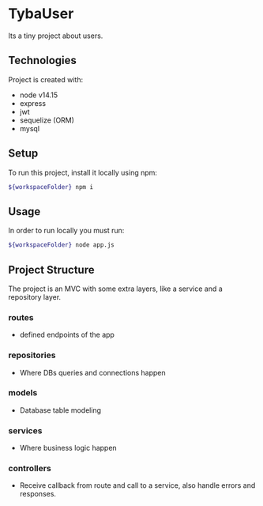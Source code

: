 # TybaUser

Its a tiny project about users.

## Technologies
Project is created with:
* node v14.15
* express
* jwt
* sequelize (ORM)
* mysql

## Setup
To run this project, install it locally using npm:


```bash
${workspaceFolder} npm i
```

## Usage

 In order to run locally you must run:

```bash
${workspaceFolder} node app.js
```


## Project Structure

The project is an MVC with some extra layers, like a service and a repository layer.


### routes

* defined endpoints of the app

### repositories

* Where DBs queries and connections happen

### models

* Database table modeling

### services

* Where business logic happen

### controllers

* Receive callback from route and call to a service, also handle errors and responses.
